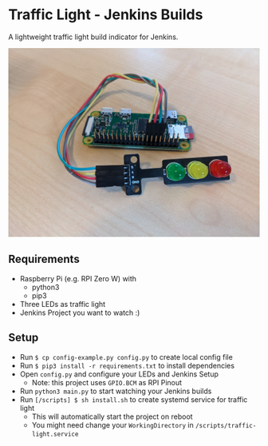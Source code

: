# Traffic Light - Jenkins Builds

A lightweight traffic light build indicator for Jenkins.

![RPI](doc/RPI-Traffic_Light.jpg)


## Requirements

* Raspberry Pi (e.g. RPI Zero W) with
    * python3
    * pip3
* Three LEDs as traffic light
* Jenkins Project you want to watch :)


## Setup

* Run `$ cp config-example.py config.py` to create local config file
* Run `$ pip3 install -r requirements.txt` to install dependencies
* Open `config.py` and configure your LEDs and Jenkins Setup
    * Note: this project uses `GPIO.BCM` as RPI Pinout
* Run `python3 main.py` to start watching your Jenkins builds
* Run `[/scripts] $ sh install.sh` to create systemd service for traffic light
    * This will automatically start the project on reboot
    * You might need change your `WorkingDirectory` in `/scripts/traffic-light.service`
